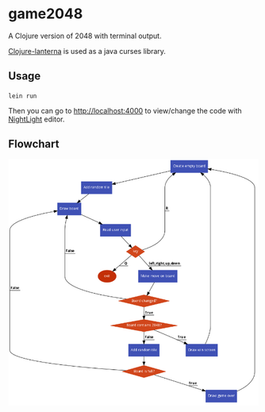 # game2048

A Clojure version of 2048 with terminal output.

[Clojure-lanterna](http://sjl.bitbucket.org/clojure-lanterna/) is used as a java curses library.
## Usage

`lein run`

Then you can go to [http://localhost:4000](http://localhost:4000) to view/change the code with [NightLight](https://sekao.net/nightlight/) editor.
## Flowchart
![Game flowchart](/docs/flowchart.png)
